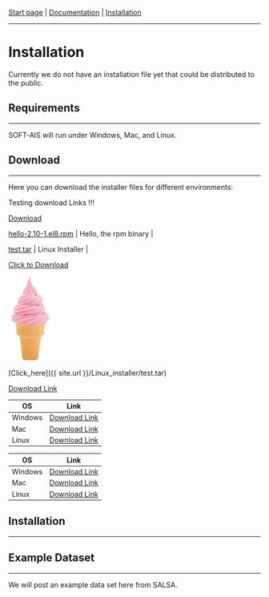 [Start page](README.md) | [Documentation](documentation.md) | [Installation](download.md)

-------------------------

# Installation

Currently we do not have an installation file yet that could be distributed to the public.


## Requirements
---------------------------------
SOFT-AIS will run under Windows, Mac, and Linux.

## Download
---------------------------------
Here you can download the installer files for different environments:

Testing download Links !!!

<a href="https://github.com/aapaecklar/SOFT-AIS/blob/288e1e54629c16700eed497041b941f7d408d0f9/Windows_Installer/test.md" title="Download" download>Download</a>

<a id="raw-url" href="https://github.com/joergklein/packages/raw/master/centos/8/x86_64/rpms/hello-2.10-1.el8.x86_64.rpm">hello-2.10-1.el8.rpm</a> | Hello, the rpm binary      |



<a id="raw-url" href="https://github.com/aapaecklar/SOFT-AIS/Linux_installer/test.tar">test.tar</a> | Linux Installer      |

<a href="https://github.com/aapaecklar/SOFT-AIS/tree/publish_markup/Linux_installer/test.tar" download>Click to Download</a>



<a download="https://github.com/aapaecklar/SOFT-AIS/tree/publish_markup/Linux_installer/test.tar" href="images/EIS.jpg" title="Linux Download">
    <img alt="Linux Download" src="images/EIS.jpg">
</a>

[Click_here]({{ site.url }}/Linux_installer/test.tar)

<a href="https://github.com/aapaecklar/SOFT-AIS/tree/publish_markup/Linux_installer/test.zip">
    Download Link
</a>

| OS  | Link |
| ------------------------------ | ------------------------------------- |
| Windows| <a href="https://github.com/aapaecklar SOFT-AIS/Linux_installer/test.zip"> Download Link </a>                         |
| Mac | <a href="https://github.com/aapaecklar/SOFT-AIS/Linux_installer/test.zip">Download Link <a>                                     |
| Linux | <a href="https://github.com/aapaecklar/SOFT-AIS/Linux_installer/test.zip"> Download Link </a> |

OS  | Link 
-- | ---
Windows| <a href="https://github.com/aapaecklar SOFT-AIS/Linux_installer/test.zip"> Download Link </a>                         
 Mac | <a href="https://github.com/aapaecklar/SOFT-AIS/Linux_installer/test.zip">Download Link <a>                                     
Linux | <a href="https://github.com/aapaecklar/SOFT-AIS/Linux_installer/test.zip"> Download Link </a> 


## Installation
---------------------------------



## Example Dataset
---------------------------------
We will post an example data set here from SALSA.